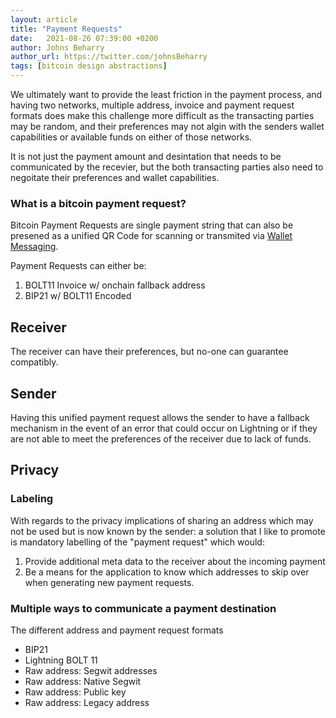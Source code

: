 ```yaml
---
layout: article
title: "Payment Requests"
date:   2021-08-26 07:39:00 +0200
author: Johns Beharry
author_url: https://twitter.com/johnsBeharry
tags: [bitcoin design abstractions]
---
```


We ultimately want to provide the least friction in the payment process, and having two networks, multiple address, invoice and payment request formats does make this challenge more difficult as the transacting parties may be random, and their preferences may not algin with the senders wallet capabilities or available funds on either of those networks.

It is not just the payment amount and desintation that needs to be communicated by the recevier, but the both transacting parties also need to negoitate their preferences and wallet capabilities.

### What is a bitcoin payment request?
Bitcoin Payment Requests are single payment string that can also be presened as a unified QR Code for scanning or transmited via [Wallet Messaging](). 

Payment Requests can either be:
1. BOLT11 Invoice w/ onchain fallback address
2. BIP21 w/ BOLT11 Encoded 

## Receiver
The receiver can have their preferences, but no-one can guarantee compatibly.

## Sender
Having this unified payment request allows the sender to have a fallback mechanism in the event of an error that could occur on Lightning or if they are not able to meet the preferences of the receiver due to lack of funds.

## Privacy

### Labeling
With regards to the privacy implications of sharing an address which may not be used but is now known by the sender: a solution that I like to promote is mandatory labelling of the "payment request" which would:

1. Provide additional meta data to the receiver about the incoming payment
2. Be a means for the application to know which addresses to skip over when generating new payment requests.

### Multiple ways to communicate a payment destination
The different address and payment request formats
- BIP21
- Lightning BOLT 11
- Raw address: Segwit addresses
- Raw address: Native Segwit
- Raw address: Public key
- Raw address: Legacy address
